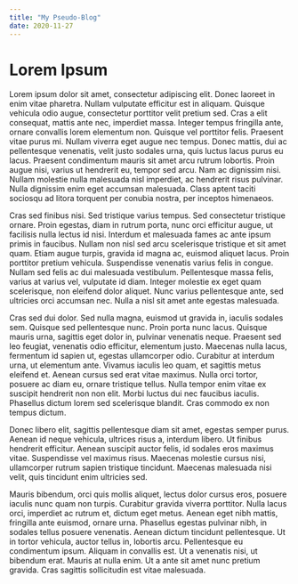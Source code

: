 ```yaml
---
title: "My Pseudo-Blog"
date: 2020-11-27
---
```


# Lorem Ipsum
Lorem ipsum dolor sit amet, consectetur adipiscing elit. Donec laoreet in enim vitae pharetra. Nullam vulputate efficitur est in aliquam. Quisque vehicula odio augue, consectetur porttitor velit pretium sed. Cras a elit consequat, mattis ante nec, imperdiet massa. Integer tempus fringilla ante, ornare convallis lorem elementum non. Quisque vel porttitor felis. Praesent vitae purus mi. Nullam viverra eget augue nec tempus. Donec mattis, dui ac pellentesque venenatis, velit justo sodales urna, quis luctus lacus purus eu lacus. Praesent condimentum mauris sit amet arcu rutrum lobortis. Proin augue nisi, varius ut hendrerit eu, tempor sed arcu. Nam ac dignissim nisi. Nullam molestie nulla malesuada nisl imperdiet, ac hendrerit risus pulvinar. Nulla dignissim enim eget accumsan malesuada. Class aptent taciti sociosqu ad litora torquent per conubia nostra, per inceptos himenaeos.

Cras sed finibus nisi. Sed tristique varius tempus. Sed consectetur tristique ornare. Proin egestas, diam in rutrum porta, nunc orci efficitur augue, ut facilisis nulla lectus id nisi. Interdum et malesuada fames ac ante ipsum primis in faucibus. Nullam non nisl sed arcu scelerisque tristique et sit amet quam. Etiam augue turpis, gravida id magna ac, euismod aliquet lacus. Proin porttitor pretium vehicula. Suspendisse venenatis varius felis in congue. Nullam sed felis ac dui malesuada vestibulum. Pellentesque massa felis, varius at varius vel, vulputate id diam. Integer molestie ex eget quam scelerisque, non eleifend dolor aliquet. Nunc varius pellentesque ante, sed ultricies orci accumsan nec. Nulla a nisl sit amet ante egestas malesuada.

Cras sed dui dolor. Sed nulla magna, euismod ut gravida in, iaculis sodales sem. Quisque sed pellentesque nunc. Proin porta nunc lacus. Quisque mauris urna, sagittis eget dolor in, pulvinar venenatis neque. Praesent sed leo feugiat, venenatis odio efficitur, elementum justo. Maecenas nulla lacus, fermentum id sapien ut, egestas ullamcorper odio. Curabitur at interdum urna, ut elementum ante. Vivamus iaculis leo quam, et sagittis metus eleifend et. Aenean cursus sed erat vitae maximus. Nulla orci tortor, posuere ac diam eu, ornare tristique tellus. Nulla tempor enim vitae ex suscipit hendrerit non non elit. Morbi luctus dui nec faucibus iaculis. Phasellus dictum lorem sed scelerisque blandit. Cras commodo ex non tempus dictum.

Donec libero elit, sagittis pellentesque diam sit amet, egestas semper purus. Aenean id neque vehicula, ultrices risus a, interdum libero. Ut finibus hendrerit efficitur. Aenean suscipit auctor felis, id sodales eros maximus vitae. Suspendisse vel maximus risus. Maecenas molestie cursus nisi, ullamcorper rutrum sapien tristique tincidunt. Maecenas malesuada nisi velit, quis tincidunt enim ultricies sed.

Mauris bibendum, orci quis mollis aliquet, lectus dolor cursus eros, posuere iaculis nunc quam non turpis. Curabitur gravida viverra porttitor. Nulla lacus orci, imperdiet ac rutrum et, dictum eget metus. Aenean eget nibh mattis, fringilla ante euismod, ornare urna. Phasellus egestas pulvinar nibh, in sodales tellus posuere venenatis. Aenean dictum tincidunt pellentesque. Ut in tortor vehicula, auctor tellus in, lobortis arcu. Pellentesque eu condimentum ipsum. Aliquam in convallis est. Ut a venenatis nisi, ut bibendum erat. Mauris at nulla enim. Ut a ante sit amet nunc pretium gravida. Cras sagittis sollicitudin est vitae malesuada.

